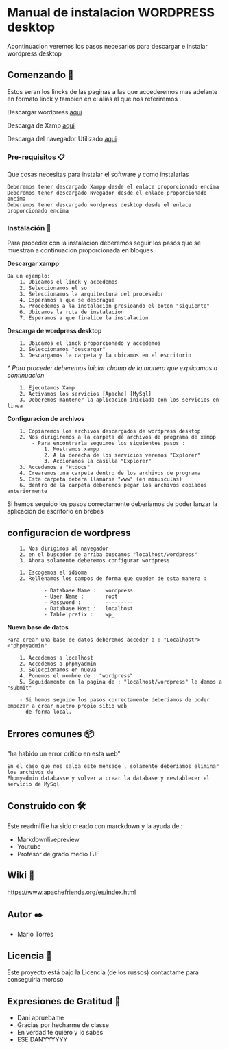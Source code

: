 # Manual de instalacion WORDPRESS desktop

Acontinuacion veremos los pasos necesarios para descargar e instalar wordpress desktop

## Comenzando 🚀

Estos seran los lincks de las paginas a las que accederemos mas adelante en formato linck y tambien en el alias al que nos referiremos .

Descargar wordpress [aqui](https://wordpress.org/)

Descarga de Xamp [aqui](https://www.apachefriends.org/es/download.html)

Descarga del navegador Utilizado [aqui](https://www.google.com/intl/ca_ES/chrome/)

### Pre-requisitos 📋

Que cosas necesitas para instalar el software y como instalarlas

```
Deberemos tener descargado Xampp desde el enlace proporcionado encima
Deberemos tener descargado Nvegador desde el enlace proporcionado encima
Deberemos tener descargado wordpress desktop desde el enlace proporcionado encima
```


### Instalación 🔧

Para proceder con la instalacion deberemos seguir los pasos que se muestran a continuacion proporcionada en bloques 

**Descargar xampp**

```
Da un ejemplo:
    1. Ubicamos el linck y accedemos 
    2. Seleccionamos el so
    3. Seleccionamos la arquitectura del procesador
    4. Esperamos a que se descrague 
    5. Procedemos a la instalacion presioando el boton "siguiente"
    6. Ubicamos la ruta de instalacion 
    7. Esperamos a que finalice la instalacion
```
**Descarga de wordpress desktop**

```
    1. Ubicamos el linck proporcionado y accedemos
    2. Seleccionamos "descargar"
    3. Descargamos la carpeta y la ubicamos en el escritorio
```

_* Para proceder deberemos iniciar champ de la manera que explicamos a continuacion_

```
    1. Ejecutamos Xamp 
    2. Activamos los servicios [Apache] [MySql]
    3. Deberemos mantener la aplicacion iniciada con los servicios en linea
```
**Configuracion de archivos**

```
    1. Copiaremos los archivos descargados de wordpress desktop
    2. Nos dirigiremos a la carpeta de archivos de programa de xampp
        - Para encontrarla seguimos los siguientes pasos :
            1. Mostramos xampp
            2. A la derecha de los servicios veremos "Explorer"
            3. Accionamos la casilla "Explorer"
    3. Accedemos a "Htdocs"
    4. Crearemos una carpeta dentro de los archivos de programa 
    5. Esta carpeta debera llamarse "www" (en minusculas)
    6. dentro de la carpeta deberemos pegar los archivos copiados anteriormente
```
Si hemos seguido los pasos correctamente deberiamos de poder lanzar la aplicacion de escritorio en brebes 

## configuracion de wordpress

```
    1. Nos dirigimos al navegador
    2. en el buscador de arriba buscamos "localhost/wordpress"
    3. Ahora solamente deberemos configurar wordpress
```
```
    1. Escogemos el idioma
    2. Rellenamos los campos de forma que queden de esta manera :
            
            - Database Name :   wordpress
            - User Name :       root
            - Password :        ---------
            - Database Host :   localhost
            - Table prefix :    wp_
```

**Nueva base de datos**
```
Para crear una base de datos deberemos acceder a : "Localhost"><"phpmyadmin"

    1. Accedemos a localhost
    2. Accedemos a phpmyadmin
    3. Seleccionamos en nueva 
    4. Ponemos el nombre de : "wordpress"
    5. Seguidamente en la pagina de : "localhost/wordpress" le damos a "submit"
    
    - Si hemos seguido los pasos correctamente deberiamos de poder empezar a crear nuetro propio sitio web 
      de forma local.
```

## Errores comunes 📦

"ha habido un error crítico en esta web"
    
    En el caso que nos salga este mensage , solamente deberiamos eliminar los archivos de 
    Phpmyadmin databasse y volver a crear la database y restablecer el servicio de MySql
    

## Construido con 🛠️

Este readmifile ha sido creado con marckdown y la ayuda de :

* Markdownlivepreview
* Youtube 
* Profesor de grado medio FJE

## Wiki 📖

https://www.apachefriends.org/es/index.html


## Autor ✒️

* Mario Torres


## Licencia 📄

Este proyecto está bajo la Licencia (de los russos) contactame para conseguirla moroso

## Expresiones de Gratitud 🎁

* Dani apruebame 
* Gracias por hecharme de classe 
* En verdad te quiero y lo sabes 
* ESE DANYYYYYY
